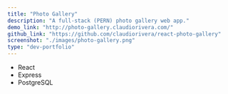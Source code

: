 ```yaml
---
title: "Photo Gallery"
description: "A full-stack (PERN) photo gallery web app."
demo_link: "http://photo-gallery.claudiorivera.com/"
github_link: "https://github.com/claudiorivera/react-photo-gallery"
screenshot: "./images/photo-gallery.png"
type: "dev-portfolio"
---
```


- React
- Express
- PostgreSQL
